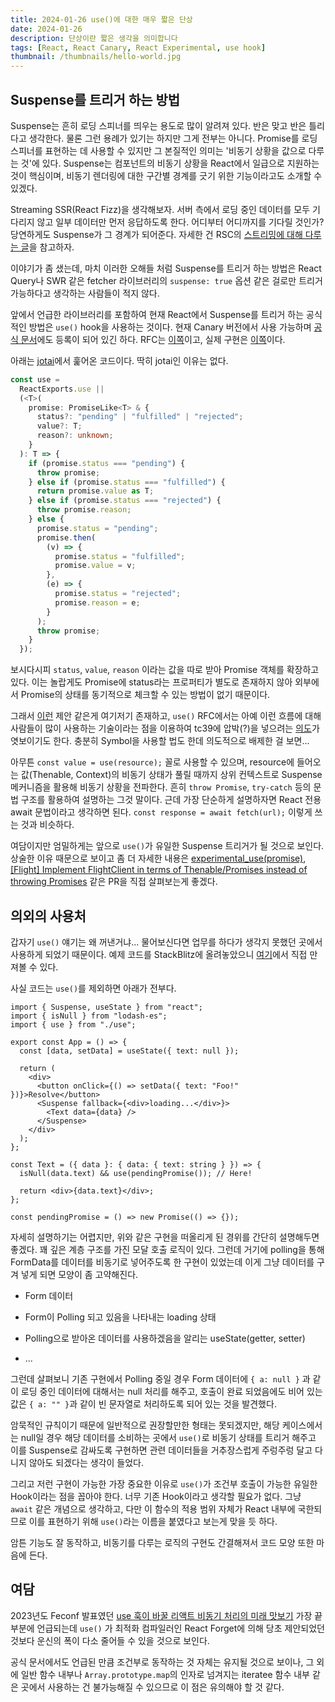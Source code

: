 ```yaml
---
title: 2024-01-26 use()에 대한 매우 짧은 단상
date: 2024-01-26
description: 단상이란 짧은 생각을 의미합니다
tags: [React, React Canary, React Experimental, use hook]
thumbnail: /thumbnails/hello-world.jpg
---
```


## Suspense를 트리거 하는 방법

Suspense는 흔히 로딩 스피너를 띄우는 용도로 많이 알려져 있다. 반은 맞고 반은 틀리다고 생각한다. 물론 그런 용례가 있기는 하지만 그게 전부는 아니다. Promise를 로딩 스피너를 표현하는 데 사용할 수 있지만 그 본질적인 의미는 '비동기 상황을 값으로 다루는 것'에 있다. Suspense는 컴포넌트의 비동기 상황을 React에서 일급으로 지원하는 것이 핵심이며, 비동기 렌더링에 대한 구간별 경계를 긋기 위한 기능이라고도 소개할 수 있겠다.

Streaming SSR(React Fizz)을 생각해보자. 서버 측에서 로딩 중인 데이터를 모두 기다리지 않고 일부 데이터만 먼저 응답하도록 한다. 어디부터 어디까지를 기다릴 것인가? 당연하게도 Suspense가 그 경계가 되어준다. 자세한 건 RSC의 [스트리밍에 대해 다루는 글](https://saengmotmi.netlify.app/react/streaming_ssr/)을 참고하자.

이야기가 좀 샜는데, 마치 이러한 오해들 처럼 Suspense를 트리거 하는 방법은 React Query나 SWR 같은 fetcher 라이브러리의 `suspense: true` 옵션 같은 걸로만 트리거 가능하다고 생각하는 사람들이 적지 않다.

앞에서 언급한 라이브러리를 포함하여 현재 React에서 Suspense를 트리거 하는 공식적인 방법은 `use()` hook을 사용하는 것이다. 현재 Canary 버전에서 사용 가능하며 [공식 문서](https://react.dev/reference/react/use)에도 등록이 되어 있긴 하다. RFC는 [이쪽](https://github.com/reactjs/rfcs/pull/229)이고, 실제 구현은 [이쪽](https://github.com/facebook/react/blob/main/packages/react-reconciler/src/ReactFiberHooks.js#L1094-L1112)이다.

아래는 [jotai](https://github.com/pmndrs/jotai/blob/main/src/react/useAtomValue.ts#L13-L42)에서 훑어온 코드이다. 딱히 jotai인 이유는 없다.

```ts
const use =
  ReactExports.use ||
  (<T>(
    promise: PromiseLike<T> & {
      status?: "pending" | "fulfilled" | "rejected";
      value?: T;
      reason?: unknown;
    }
  ): T => {
    if (promise.status === "pending") {
      throw promise;
    } else if (promise.status === "fulfilled") {
      return promise.value as T;
    } else if (promise.status === "rejected") {
      throw promise.reason;
    } else {
      promise.status = "pending";
      promise.then(
        (v) => {
          promise.status = "fulfilled";
          promise.value = v;
        },
        (e) => {
          promise.status = "rejected";
          promise.reason = e;
        }
      );
      throw promise;
    }
  });
```

보시다시피 `status`, `value`, `reason` 이라는 값을 따로 받아 Promise 객체를 확장하고 있다. 이는 놀랍게도 Promise에 status라는 프로퍼티가 별도로 존재하지 않아 외부에서 Promise의 상태를 동기적으로 체크할 수 있는 방법이 없기 때문이다.

그래서 [이런](https://github.com/nodejs/node/issues/40054) 제안 같은게 여기저기 존재하고, `use()` RFC에서는 아예 이런 흐름에 대해 사람들이 많이 사용하는 기술이라는 점을 이용하여 tc39에 압박(?)을 넣으려는 [의도](https://github.com/reactjs/rfcs/pull/229#discussion_r994854281)가 엿보이기도 한다. 충분히 Symbol을 사용할 법도 한데 의도적으로 배제한 걸 보면...

아무튼 `const value = use(resource);` 꼴로 사용할 수 있으며, resource에 들어오는 값(Thenable, Context)의 비동기 상태가 풀릴 때까지 상위 컨텍스트로 Suspense 메커니즘을 활용해 비동기 상황을 전파한다. 흔히 `throw Promise`, `try-catch` 등의 문법 구조를 활용하여 설명하는 그것 말이다. 근데 가장 단순하게 설명하자면 React 전용 await 문법이라고 생각하면 된다. `const response = await fetch(url);` 이렇게 쓰는 것과 비슷하다.

여담이지만 엄밀하게는 앞으로 `use()`가 유일한 Suspense 트리거가 될 것으로 보인다. 상술한 이유 때문으로 보이고 좀 더 자세한 내용은 [experimental_use(promise)](https://github.com/facebook/react/pull/25084), [[Flight] Implement FlightClient in terms of Thenable/Promises instead of throwing Promises](https://github.com/facebook/react/pull/25260) 같은 PR을 직접 살펴보는게 좋겠다.

## 의외의 사용처

갑자기 `use()` 얘기는 왜 꺼낸거냐... 물어보신다면 업무를 하다가 생각지 못했던 곳에서 사용하게 되었기 때문이다. 예제 코드를 StackBlitz에 올려놓았으니 [여기](https://stackblitz.com/edit/stackblitz-starters-rvq6wj?file=src%2FApp.tsx)에서 직접 만져볼 수 있다.

사실 코드는 `use()`를 제외하면 아래가 전부다.

```tsx
import { Suspense, useState } from "react";
import { isNull } from "lodash-es";
import { use } from "./use";

export const App = () => {
  const [data, setData] = useState({ text: null });

  return (
    <div>
      <button onClick={() => setData({ text: "Foo!" })}>Resolve</button>
      <Suspense fallback={<div>loading...</div>}>
        <Text data={data} />
      </Suspense>
    </div>
  );
};

const Text = ({ data }: { data: { text: string } }) => {
  isNull(data.text) && use(pendingPromise()); // Here!

  return <div>{data.text}</div>;
};

const pendingPromise = () => new Promise(() => {});
```

자세히 설명하기는 어렵지만, 위와 같은 구현을 떠올리게 된 경위를 간단히 설명해두면 좋겠다. 꽤 깊은 계층 구조를 가진 모달 호출 로직이 있다. 그런데 거기에 polling을 통해 FormData를 데이터를 비동기로 넣어주도록 한 구현이 있었는데 이게 그냥 데이터를 구겨 넣게 되면 모양이 좀 고약해진다.

- Form 데이터

- Form이 Polling 되고 있음을 나타내는 loading 상태

- Polling으로 받아온 데이터를 사용하겠음을 알리는 useState(getter, setter)

- ...

그런데 살펴보니 기존 구현에서 Polling 중일 경우 Form 데이터에 `{ a: null }` 과 같이 로딩 중인 데이터에 대해서는 null 처리를 해주고, 호출이 완료 되었음에도 비어 있는 값은 `{ a: "" }`과 같이 빈 문자열로 처리하도록 되어 있는 것을 발견했다.

암묵적인 규칙이기 때문에 일반적으로 권장할만한 형태는 못되겠지만, 해당 케이스에서는 null일 경우 해당 데이터를 소비하는 곳에서 `use()`로 비동기 상태를 트리거 해주고 이를 Suspense로 감싸도록 구현하면 관련 데이터들을 거추장스럽게 주렁주렁 달고 다니지 않아도 되겠다는 생각이 들었다.

그리고 저런 구현이 가능한 가장 중요한 이유로 `use()`가 조건부 호출이 가능한 유일한 Hook이라는 점을 꼽아야 한다. 너무 기존 Hook이라고 생각할 필요가 없다. 그냥 `await` 같은 개념으로 생각하고, 다만 이 함수의 적용 범위 자체가 React 내부에 국한되므로 이를 표현하기 위해 `use()`라는 이름을 붙였다고 보는게 맞을 듯 하다.

암튼 기능도 잘 동작하고, 비동기를 다루는 로직의 구현도 간결해져서 코드 모양 또한 마음에 든다.

## 여담

2023년도 Feconf 발표였던 [use 훅이 바꿀 리액트 비동기 처리의 미래 맛보기](https://www.youtube.com/watch?v=Hd1JeePasuw&ab_channel=FEConfKorea) 가장 끝 부분에 언급되는데 `use()` 가 최적화 컴파일러인 React Forget에 의해 당초 제안되었던 것보다 운신의 폭이 다소 줄어들 수 있을 것으로 보인다.

공식 문서에서도 언급된 만큼 조건부로 동작하는 것 자체는 유지될 것으로 보이나, 그 외에 일반 함수 내부나 `Array.prototype.map`의 인자로 넘겨지는 iteratee 함수 내부 같은 곳에서 사용하는 건 불가능해질 수 있으므로 이 점은 유의해야 할 것 같다.
